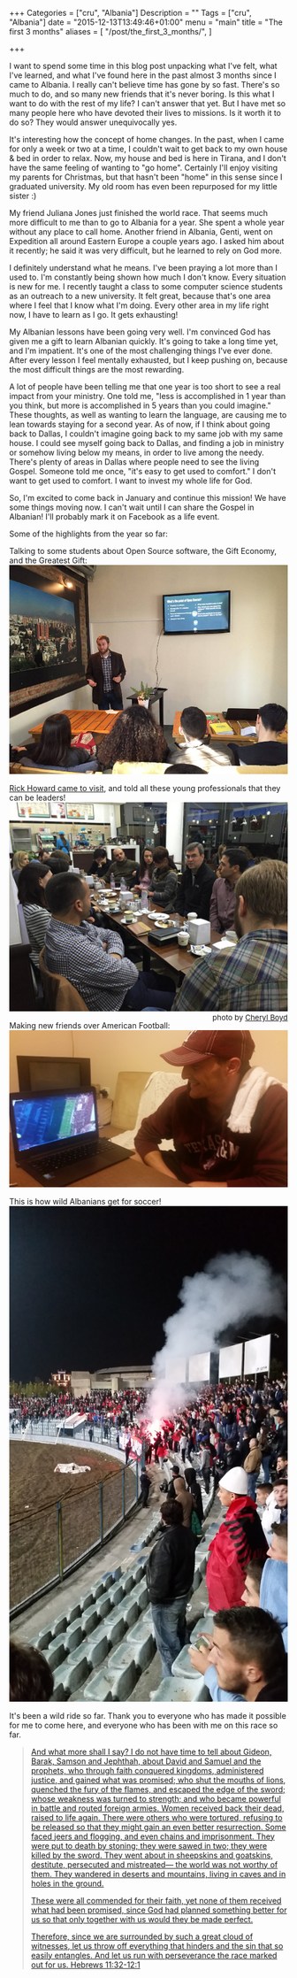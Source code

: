 +++
Categories = ["cru", "Albania"]
Description = ""
Tags = ["cru", "Albania"]
date = "2015-12-13T13:49:46+01:00"
menu = "main"
title = "The first 3 months"
aliases = [
  "/post/the_first_3_months/",
]

+++

I want to spend some time in this blog post unpacking what I've felt, what I've learned, and what I've found here in the past almost 3 months since I came to Albania.  I really can't believe time has gone by so fast.  There's so much to do, and so many new friends that it's never boring.  Is this what I want to do with the rest of my life?  I can't answer that yet.  But I have met so many people here who have devoted their lives to missions.  Is it worth it to do so?  They would answer unequivocally yes.

It's interesting how the concept of home changes.  In the past, when I came for only a week or two at a time, I couldn't wait to get back to my own house & bed in order to relax.  Now, my house and bed is here in Tirana, and I don't have the same feeling of wanting to "go home".  Certainly I'll enjoy visiting my parents for Christmas, but that hasn't been "home" in this sense since I graduated university.  My old room has even been repurposed for my little sister :)

My friend Juliana Jones just finished the world race.  That seems much more difficult to me than to go to Albania for a year.  She spent a whole year without any place to call home.  Another friend in Albania, Genti, went on Expedition all around Eastern Europe a couple years ago.  I asked him about it recently; he said it was very difficult, but he learned to rely on God more.

I definitely understand what he means.  I've been praying a lot more than I used to.  I'm constantly being shown how much I don't know.  Every situation is new for me.  I recently taught a class to some computer science students as an outreach to a new university.  It felt great, because that's one area where I feel that I know what I'm doing.  Every other area in my life right now, I have to learn as I go.  It gets exhausting!

My Albanian lessons have been going very well.  I'm convinced God has given me a gift to learn Albanian quickly.  It's going to take a long time yet, and I'm impatient.  It's one of the most challenging things I've ever done.  After every lesson I feel mentally exhausted, but I keep pushing on, because the most difficult things are the most rewarding.

A lot of people have been telling me that one year is too short to see a real impact from your ministry.  One told me, "less is accomplished in 1 year than you think, but more is accomplished in 5 years than you could imagine."  These thoughts, as well as wanting to learn the language, are causing me to lean towards staying for a second year.  As of now, if I think about going back to Dallas, I couldn't imagine going back to my same job with my same house.  I could see myself going back to Dallas, and finding a job in ministry or somehow living below my means, in order to live among the needy.  There's plenty of areas in Dallas where people need to see the living Gospel.  Someone told me once, "it's easy to get used to comfort." I don't want to get used to comfort.  I want to invest my whole life for God.

So, I'm excited to come back in January and continue this mission!  We have some things moving now.  I can't wait until I can share the Gospel in Albanian!  I'll probably mark it on Facebook as a life event.

Some of the highlights from the year so far:

Talking to some students about Open Source software, the Gift Economy, and the Greatest Gift:
![C++ Talk](/images/2015/CPP_talk_2.jpg)

[Rick Howard came to visit](/post/welcome_weekend/), and told all these young professionals that they can be leaders!
![Young Professionals with Rick](/images/2015/young_professionals_with_rick.jpg)
<span style="float: right; font-size: 10pt;">photo by <a href="https://www.instagram.com/p/-7In4IhIcu/">Cheryl Boyd</a></span>

Making new friends over American Football:
![Pal watching Texas A&M football](/images/2015/pal_texas_a&m.jpg)

This is how wild Albanians get for soccer!
![Albanian fans at a soccer match](/images/2015/albanians_at_soccer_match.jpg)

It's been a wild ride so far.  Thank you to everyone who has made it possible for me to come here, and everyone who has been with me on this race so far.

<a href="http://www.desiringgod.org/messages/running-with-the-witnesses">

> And what more shall I say? I do not have time to tell about Gideon, Barak, Samson 
> and Jephthah, about David and Samuel and the prophets, who through faith 
> conquered kingdoms, administered justice, and gained what was promised; who shut 
> the mouths of lions, quenched the fury of the flames, and escaped the edge of the 
> sword; whose weakness was turned to strength; and who became powerful in battle and 
> routed foreign armies. Women received back their dead, raised to life again. 
> There were others who were tortured, refusing to be released so that they might 
> gain an even better resurrection. Some faced jeers and flogging, and even chains 
> and imprisonment. They were put to death by stoning; they were sawed in two; 
> they were killed by the sword. They went about in sheepskins and goatskins, 
> destitute, persecuted and mistreated— the world was not worthy of them. They 
> wandered in deserts and mountains, living in caves and in holes in the ground.
>  
> These were all commended for their faith, yet none of them received what had been 
> promised, since God had planned something better for us so that only together 
> with us would they be made perfect.
>  
> Therefore, since we are surrounded by such a great cloud of witnesses, let us throw 
> off everything that hinders and the sin that so easily entangles. And let us run 
> with perseverance the race marked out for us.
> <span class="source"><a href="http://biblehub.com/niv/hebrews/11.htm">Hebrews 11:32-12:1</a></span>

</a>
